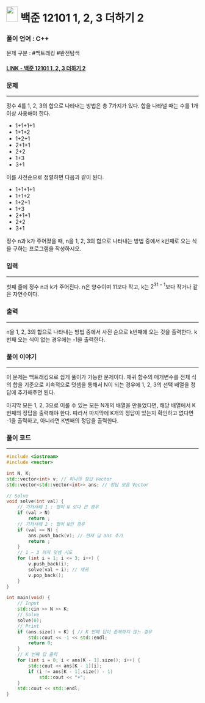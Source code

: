 # <img src="https://d2gd6pc034wcta.cloudfront.net/tier/10.svg" width="30" height="40"> 백준 12101 1, 2, 3 더하기 2


### 풀이 언어 : C++

문제 구분 : #백트래킹 #완전탐색
#### [LINK - 백준 12101 1, 2, 3 더하기 2](https://www.acmicpc.net/problem/12101)

### 문제
<hr>

정수 4를 1, 2, 3의 합으로 나타내는 방법은 총 7가지가 있다. 합을 나타낼 때는 수를 1개 이상 사용해야 한다.

- 1+1+1+1
- 1+1+2
- 1+2+1
- 2+1+1
- 2+2
- 1+3
- 3+1

이를 사전순으로 정렬하면 다음과 같이 된다.

- 1+1+1+1
- 1+1+2
- 1+2+1
- 1+3
- 2+1+1
- 2+2
- 3+1

정수 n과 k가 주어졌을 때, n을 1, 2, 3의 합으로 나타내는 방법 중에서 k번째로 오는 식을 구하는 프로그램을 작성하시오.

### 입력
<hr>

첫째 줄에 정수 n과 k가 주어진다. n은 양수이며 11보다 작고, k는 $2^{31-1}$보다 작거나 같은 자연수이다.
### 출력
<hr>

n을 1, 2, 3의 합으로 나타내는 방법 중에서 사전 순으로 k번째에 오는 것을 출력한다. k번째 오는 식이 없는 경우에는 -1을 출력한다.
### 풀이 이야기
<hr>

이 문제는 백트래킹으로 쉽게 풀이가 가능한 문제이다. 재귀 함수의 매개변수를 전체 식의 합을 기준으로 지속적으로 덧셈을 통해서 N이 되는 경우에 1, 2, 3의 선택 배열을 정답에 추가해주면 된다.

마지막 모든 1, 2, 3으로 이룰 수 있는 모든 N개의 배열을 만들었다면, 해당 배열에서 K번째의 정답을 출력해야 한다. 따라서 마지막에 K개의 정답이 있는지 확인하고 없다면 -1을 출력하고, 아니라면 K번째의 정답을 출력한다.

### 풀이 코드
<hr>

``` c++
#include <iostream>
#include <vector>

int N, K;
std::vector<int> v; // 하나의 정답 Vector
std::vector<std::vector<int>> ans; // 정답 모음 Vector

// Solve
void solve(int val) {
    // 기저사례 1 : 합이 N 보다 큰 경우
    if (val > N)
        return ;
    // 기저사례 2 : 합이 N인 경우
    if (val == N) {
        ans.push_back(v); // 현재 답 ans 추가
        return ;
    }
    // 1 ~ 3 까지 덧셈 시도
    for (int i = 1; i <= 3; i++) {
        v.push_back(i);
        solve(val + i); // 재귀
        v.pop_back();
    }
}

int main(void) {
    // Input
    std::cin >> N >> K;
    // Solve
    solve(0);
    // Print
    if (ans.size() < K) { // K 번째 답이 존재하지 않느 경우
        std::cout << -1 << std::endl;
        return 0;
    }
    // K 번째 답 출력
    for (int i = 0; i < ans[K - 1].size(); i++) {
        std::cout << ans[K - 1][i];
        if (i != ans[K - 1].size() - 1)
            std::cout << "+";
    }
    std::cout << std::endl;
}
```
